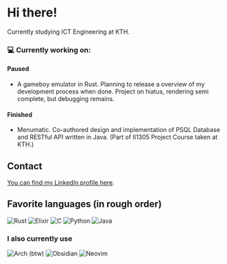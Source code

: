 # Hi there!

Currently studying ICT Engineering at KTH.

### 💻 Currently working on:
#### Paused
- A gameboy emulator in Rust. Planning to release a overview of my development process when done. Project on hiatus, rendering semi complete, but debugging remains.
#### Finished
- Menumatic. Co-authored design and implementation of PSQL Database and RESTful API written in Java. (Part of II1305 Project Course taken at KTH.)
## Contact
[You can find my LinkedIn profile here](https://www.linkedin.com/in/gustav-landberg-615a31182).
## Favorite languages (in rough order)
![Rust](https://img.shields.io/badge/rust-%23000000.svg?style=for-the-badge&logo=rust&logoColor=white)
![Elixir](https://img.shields.io/badge/elixir-%234B275F.svg?style=for-the-badge&logo=elixir&logoColor=white)
![C](https://img.shields.io/badge/c-%2300599C.svg?style=for-the-badge&logo=c&logoColor=white)
![Python](https://img.shields.io/badge/python-3670A0?style=for-the-badge&logo=python&logoColor=ffdd54)
![Java](https://img.shields.io/badge/java-%23ED8B00.svg?style=for-the-badge&logo=openjdk&logoColor=white)

### I also currently use
![Arch (btw)](https://img.shields.io/badge/Arch%20Linux-1793D1?logo=arch-linux&logoColor=fff&style=for-the-badge)
![Obsidian](https://img.shields.io/badge/Obsidian-%23483699.svg?style=for-the-badge&logo=obsidian&logoColor=white)
![Neovim](https://img.shields.io/badge/NeoVim-%2357A143.svg?&style=for-the-badge&logo=neovim&logoColor=white)
